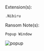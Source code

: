 Extension(s): 
```
.Nibiru
```
Ransom Note(s): 
```
Popup Window
```
![popup](https://github.com/user-attachments/assets/0912e7ee-dc85-48a3-a85c-82a414f578b4)
